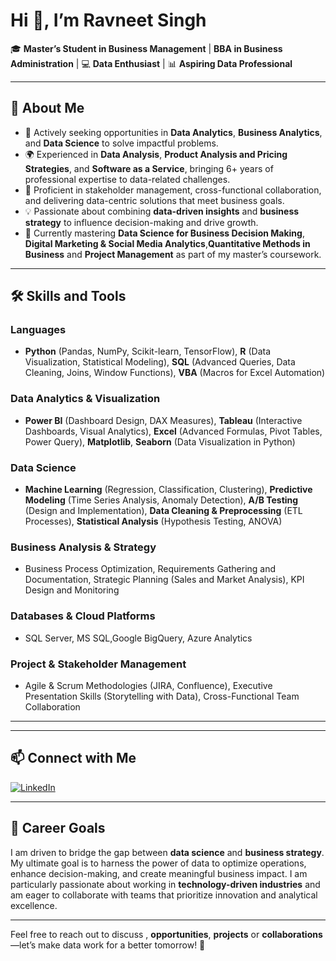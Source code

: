 # Hi 👋, I’m Ravneet Singh  

🎓 **Master’s Student in Business Management** | **BBA in Business Administration** | 💻 **Data Enthusiast** | 📊 **Aspiring Data Professional**  

---

## 🌟 About Me  
- 🚀 Actively seeking opportunities in **Data Analytics**, **Business Analytics**, and **Data Science** to solve impactful problems.
- 🌍 Experienced in **Data Analysis**, **Product Analysis and Pricing Strategies**, and **Software as a Service**, bringing 6+ years of professional expertise to data-related challenges.
- 🤝 Proficient in stakeholder management, cross-functional collaboration, and delivering data-centric solutions that meet business goals.
- 💡 Passionate about combining **data-driven insights** and **business strategy** to influence decision-making and drive growth.  
- 📖 Currently mastering **Data Science for Business Decision Making**, **Digital Marketing & Social Media Analytics**,**Quantitative Methods in Business** and **Project Management** as part of my master’s coursework.  

---

## 🛠️ Skills and Tools  

### **Languages**  
- **Python** (Pandas, NumPy, Scikit-learn, TensorFlow), **R** (Data Visualization, Statistical Modeling), **SQL** (Advanced Queries, Data Cleaning, Joins, Window Functions), **VBA** (Macros for Excel Automation)

### **Data Analytics & Visualization**  
- **Power BI** (Dashboard Design, DAX Measures), **Tableau** (Interactive Dashboards, Visual Analytics), **Excel** (Advanced Formulas, Pivot Tables, Power Query), **Matplotlib**, **Seaborn** (Data Visualization in Python)

### **Data Science**  
- **Machine Learning** (Regression, Classification, Clustering), **Predictive Modeling** (Time Series Analysis, Anomaly Detection), **A/B Testing** (Design and Implementation), **Data Cleaning & Preprocessing** (ETL Processes), **Statistical Analysis** (Hypothesis Testing, ANOVA)

### **Business Analysis & Strategy**  
- Business Process Optimization, Requirements Gathering and Documentation, Strategic Planning (Sales and Market Analysis), KPI Design and Monitoring  

### **Databases & Cloud Platforms**  
- SQL Server, MS SQL,Google BigQuery, Azure Analytics

### **Project & Stakeholder Management**  
- Agile & Scrum Methodologies (JIRA, Confluence), Executive Presentation Skills (Storytelling with Data), Cross-Functional Team Collaboration  

---

<!--## 📂 Featured Projects  

### 📊 **Marketing Campaign Analysis**  
- Conducted data-driven analysis of a marketing campaign’s performance using Python and Tableau.  
- Identified customer segments with the highest conversion rates, increasing ROI by 15%.  

### 🔍 **Big Data Processing for Retail Analytics**  
- Designed ETL pipelines to process and analyze large datasets for customer behavior insights.  
- Leveraged Power BI dashboards to provide stakeholders with real-time sales and inventory trends.  

### 📈 **Predictive Modeling for Revenue Management**  
- Developed predictive models in Python to forecast demand, achieving a 95% accuracy rate in validation tests.  
- Presented actionable insights to leadership to improve pricing strategies and resource allocation.  -->

---

## 📫 Connect with Me  

[![LinkedIn](https://img.shields.io/badge/LinkedIn-Connect-blue)](https://www.linkedin.com/in/ravneetsingh20/)  


 
---

## 🚀 Career Goals  

I am driven to bridge the gap between **data science** and **business strategy**. My ultimate goal is to harness the power of data to optimize operations, enhance decision-making, and create meaningful business impact. I am particularly passionate about working in **technology-driven industries** and am eager to collaborate with teams that prioritize innovation and analytical excellence.

---

Feel free to reach out to discuss , **opportunities**, **projects** or **collaborations** —let’s make data work for a better tomorrow! 🌟
